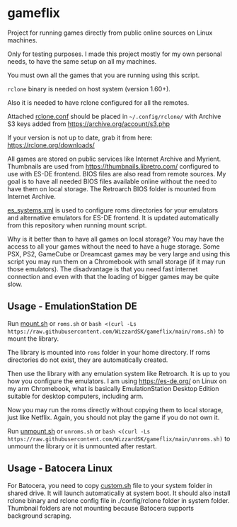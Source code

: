 # gameflix

Project for running games directly from public online sources on Linux machines.

Only for testing purposes. I made this project mostly for my own personal needs, to have the same setup on all my machines.

You must own all the games that you are running using this script.

`rclone` binary is needed on host system (version 1.60+).

Also it is needed to have rclone configured for all the remotes.

Attached [rclone.conf](/.config/rclone/rclone.conf) should be placed in `~/.config/rclone/` with Archive S3 keys added from https://archive.org/account/s3.php

If your version is not up to date, grab it from here: https://rclone.org/downloads/

All games are stored on public services like Internet Archive and Myrient. Thumbnails are used from https://thumbnails.libretro.com/ configured to use with ES-DE frontend. BIOS files are also read from remote sources. My goal is to have all needed BIOS files available online without the need to have them on local storage. The Retroarch BIOS folder is mounted from Internet Archive.

[es_systems.xml](.emulationstation/custom_systems/es_systems.xml) is used to configure roms directories for your emulators and alternative emulators for ES-DE frontend. It is updated automatically from this repository when running mount script.

Why is it better than to have all games on local storage? You may have the access to all your games without the need to have a huge storage. Some PSX, PS2, GameCube or Dreamcast games may be very large and using this script you may run them on a Chromebook with small storage (if it may run those emulators). The disadvantage is that you need fast internet connection and even with that the loading of bigger games may be quite slow.

## Usage - EmulationStation DE
Run [mount.sh](mount.sh) or `roms.sh` or `bash <(curl -Ls https://raw.githubusercontent.com/WizzardSK/gameflix/main/roms.sh)` to mount the library.

The library is mounted into `roms` folder in your home directory. If roms directories do not exist, they are automatically created.

Then use the library with any emulation system like Retroarch. It is up to you how you configure the emulators. I am using https://es-de.org/ on Linux on my arm Chromebook, what is basically EmulationStation Desktop Edition suitable for desktop computers, including arm.

Now you may run the roms directly without copying them to local storage, just like Netflix. Again, you should not play the game if you do not own it.

Run [unmount.sh](unmount.sh) or `unroms.sh` or `bash <(curl -Ls https://raw.githubusercontent.com/WizzardSK/gameflix/main/unroms.sh)` to unmount the library or it is unmounted after restart.

## Usage - Batocera Linux
For Batocera, you need to copy [custom.sh](custom.sh) file to your system folder in shared drive. It will launch automatically at system boot. It should also install rclone binary and rclone config file in ./config/rclone folder in system folder. Thumbnail folders are not mounting because Batocera supports background scraping.
